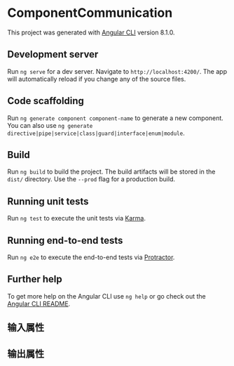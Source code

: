 # ComponentCommunication

This project was generated with [Angular CLI](https://github.com/angular/angular-cli) version 8.1.0.

## Development server

Run `ng serve` for a dev server. Navigate to `http://localhost:4200/`. The app will automatically reload if you change any of the source files.

## Code scaffolding

Run `ng generate component component-name` to generate a new component. You can also use `ng generate directive|pipe|service|class|guard|interface|enum|module`.

## Build

Run `ng build` to build the project. The build artifacts will be stored in the `dist/` directory. Use the `--prod` flag for a production build.

## Running unit tests

Run `ng test` to execute the unit tests via [Karma](https://karma-runner.github.io).

## Running end-to-end tests

Run `ng e2e` to execute the end-to-end tests via [Protractor](http://www.protractortest.org/).

## Further help

To get more help on the Angular CLI use `ng help` or go check out the [Angular CLI README](https://github.com/angular/angular-cli/blob/master/README.md).

## 输入属性
<!-- 
输入属性使用input 注解的属性@Input()
@Input() 绑定是单向的，只能父组件的值改变的时候影响子组件，不能子组件值改变不影响父组件

两种传递数据的方式：
1：输入属性：输入属性是通过属性传递数据的，并且这种传递只能在有父子关系的组件中从父组件传递到子组件，在父组件的模板中引用子组件，通过输入属性，从父组件给子组件传递数据，
<app-order [stockCode] = "stock" [amount]="100"></app-order>

2： 路由传参：路由参数是通过构造函数传递数据在构造函数中注入一个对象：
  constructor(routeInfo: ActivatedRoute) {
    setInterval(()=>{
      this.stockCode = "apple"
    },3000)
  }
 -->
## 输出属性
<!-- 


 -->
